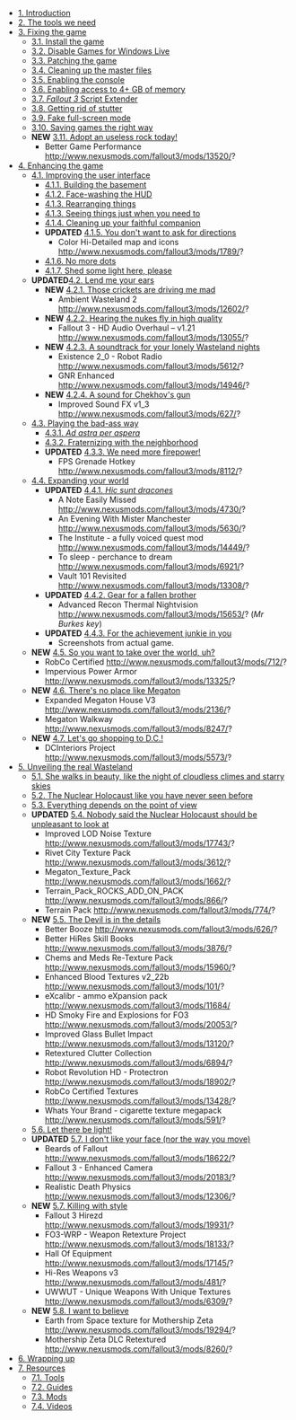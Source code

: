* [1. Introduction](#introduction)
* [2. The tools we need](#toolsWeNeed)
* [3. Fixing the game](#fixingGame)
	- [3.1. Install the game](#installGame)
	- [3.2. Disable Games for Windows Live](#disableGFWL)
	- [3.3. Patching the game](#patchingGame)
	- [3.4. Cleaning up the master files](#cleaningMasterFiles)
	- [3.5. Enabling the console](#enablingConsole)
	- [3.6. Enabling access to 4+ GB of memory](#largeAddressAware)
	- [3.7. _Fallout 3_ Script Extender](#fose)
	- [3.8. Getting rid of stutter](#gettingRidStutter)
	- [3.9. Fake full-screen mode](#fakeFullScreen)
	- [3.10. Saving games the right way](#casm)
	- **NEW** [3.11. Adopt an useless rock today!](#adoptUselessRock)
		- Better Game Performance	http://www.nexusmods.com/fallout3/mods/13520/?
* [4. Enhancing the game](#enhancingGame)
	- [4.1. Improving the user interface](#improvingUserInterface)
		+ [4.1.1. Building the basement](#buildingBasement)
		+ [4.1.2. Face-washing the HUD](#faceWashingHUD)
		+ [4.1.3. Rearranging things](#rearrangingThings)
		+ [4.1.3. Seeing things just when you need to](#seeingThingsWhenNeeded)
		+ [4.1.4. Cleaning up your faithful companion](#retexturingPipBoy)
		+ **UPDATED** [4.1.5. You don't want to ask for directions](#betterMap)
			+ Color Hi-Detailed map and icons	http://www.nexusmods.com/fallout3/mods/1789/?
		+ [4.1.6. No more dots](#noMoreDots)
		+ [4.1.7. Shed some light here, please](#shedSomeLight)
	- **UPDATED**[4.2. Lend me your ears](#lendMeYourEars)
		+ **NEW** [4.2.1. Those crickets are driving me mad](#thoseCrickets)
			+ Ambient Wasteland 2	http://www.nexusmods.com/fallout3/mods/12602/?
		+ **NEW** [4.2.2. Hearing the nukes fly in high quality](#hearingNukesFly)
			+ Fallout 3 - HD Audio Overhaul – v1.21	http://www.nexusmods.com/fallout3/mods/13055/?
		+ **NEW** [4.2.3. A soundtrack for your lonely Wasteland nights](#radioStations)
			+ Existence 2_0 - Robot Radio	http://www.nexusmods.com/fallout3/mods/5612/?
			+ GNR Enhanced	http://www.nexusmods.com/fallout3/mods/14946/?
		+ **NEW** [4.2.4. A sound for Chekhov's gun](#checkhovsGun)
			+ Improved Sound FX v1_3	http://www.nexusmods.com/fallout3/mods/627/?
	- [4.3. Playing the bad-ass way](#playingBadAss)
		+ [4.3.1. _Ad astra per aspera_](#adAstraPerAspera)
		+ [4.3.2. Fraternizing with the neighborhood](#fraternizingNeighborhood)
		+ **UPDATED** [4.3.3. We need more firepower!](#weNeedMoreFirepower)
			+ FPS Grenade Hotkey	http://www.nexusmods.com/fallout3/mods/8112/?
	- [4.4. Expanding your world](#expandingYourWorld)
		+ **UPDATED** [4.4.1. _Hic sunt dracones_](#hicSuntDracones)
			+ A Note Easily Missed	http://www.nexusmods.com/fallout3/mods/4730/?
			+ An Evening With Mister Manchester	http://www.nexusmods.com/fallout3/mods/5630/?
			+ The Institute - a fully voiced quest mod	http://www.nexusmods.com/fallout3/mods/14449/?
			+ To sleep - perchance to dream	http://www.nexusmods.com/fallout3/mods/6921/?
			+ Vault 101 Revisited	http://www.nexusmods.com/fallout3/mods/13308/?
		+ **UPDATED** [4.4.2. Gear for a fallen brother](#gearFallenBrother)
			+ Advanced Recon Thermal Nightvision	http://www.nexusmods.com/fallout3/mods/15653/? (_Mr Burkes key_)
		+ **UPDATED** [4.4.3. For the achievement junkie in you](#achievementJunkie)
			+ Screenshots from actual game.
	- **NEW** [4.5. So you want to take over the world, uh?](#takeOverTheWorkd)
		- RobCo Certified	http://www.nexusmods.com/fallout3/mods/712/?
		- Impervious Power Armor	http://www.nexusmods.com/fallout3/mods/13325/?
	- **NEW** [4.6. There's no place like Megaton](#thereIsNoPlaceLikeMegaton)
		- Expanded Megaton House V3	http://www.nexusmods.com/fallout3/mods/2136/?
		- Megaton Walkway	http://www.nexusmods.com/fallout3/mods/8247/?
	- **NEW** [4.7. Let's go shopping to D.C.!](#letsGoShopping)
		- DCInteriors Project	http://www.nexusmods.com/fallout3/mods/5573/?
* [5. Unveiling the real Wasteland](#unveilingRealWasteland)
	- [5.1. She walks in beauty, like the night of cloudless climes and starry skies](#sheWalksInBeauty)
	- [5.2. The Nuclear Holocaust like you have never seen before](#uncannyNuclearHolocaust)
	- [5.3. Everything depends on the point of view](#pointOfView)
	- **UPDATED** [5.4. Nobody said the Nuclear Holocaust should be unpleasant to look at](#unpleasantNuclearHolocaust)
		- Improved LOD Noise Texture	http://www.nexusmods.com/fallout3/mods/17743/?
		- Rivet City Texture Pack	http://www.nexusmods.com/fallout3/mods/3612/?
		- Megaton_Texture_Pack	http://www.nexusmods.com/fallout3/mods/1662/?
		- Terrain_Pack_ROCKS_ADD_ON_PACK	http://www.nexusmods.com/fallout3/mods/866/?
		- Terrain Pack	http://www.nexusmods.com/fallout3/mods/774/?
	- **NEW** [5.5. The Devil is in the details](#devilInDetails)
		- Better Booze	http://www.nexusmods.com/fallout3/mods/626/?
		- Better HiRes Skill Books	http://www.nexusmods.com/fallout3/mods/3876/?
		- Chems and Meds Re-Texture Pack	http://www.nexusmods.com/fallout3/mods/15960/?
		- Enhanced Blood Textures v2_22b	http://www.nexusmods.com/fallout3/mods/101/?
		- eXcalibr - ammo eXpansion pack	http://www.nexusmods.com/fallout3/mods/11684/
		- HD Smoky Fire and Explosions for FO3	http://www.nexusmods.com/fallout3/mods/20053/?
		- Improved Glass Bullet Impact	http://www.nexusmods.com/fallout3/mods/13120/?
		- Retextured Clutter Collection	http://www.nexusmods.com/fallout3/mods/6894/?
		- Robot Revolution HD - Protectron	http://www.nexusmods.com/fallout3/mods/18902/?
		- RobCo Certified Textures	http://www.nexusmods.com/fallout3/mods/13428/?
		- Whats Your Brand - cigarette texture megapack	http://www.nexusmods.com/fallout3/mods/591/?
	- [5.6. Let there be light!](#letThereBeLight)
	- **UPDATED** [5.7. I don't like your face (nor the way you move)](#dontLikeYourFace)
		- Beards of Fallout	http://www.nexusmods.com/fallout3/mods/18622/?
		- Fallout 3 - Enhanced Camera	http://www.nexusmods.com/fallout3/mods/20183/?
		- Realistic Death Physics	http://www.nexusmods.com/fallout3/mods/12306/?
	- **NEW** [5.7. Killing with style](#killingWithStyle)
		- Fallout 3 Hirezd	http://www.nexusmods.com/fallout3/mods/19931/?
		- FO3-WRP - Weapon Retexture Project	http://www.nexusmods.com/fallout3/mods/18133/?
		- Hall Of Equipment	http://www.nexusmods.com/fallout3/mods/17145/?
		- Hi-Res Weapons v3	http://www.nexusmods.com/fallout3/mods/481/?
		- UWWUT - Unique Weapons With Unique Textures	http://www.nexusmods.com/fallout3/mods/6309/?
	- **NEW** [5.8. I want to believe](#iWantToBelieve)
		- Earth from Space texture for Mothership Zeta	http://www.nexusmods.com/fallout3/mods/19294/?
		- Mothership Zeta DLC Retextured	http://www.nexusmods.com/fallout3/mods/8260/?
* [6. Wrapping up](#wrappingUp)
* [7. Resources](#resources)
	* [7.1. Tools](#tools)
	* [7.2. Guides](#guides)
	* [7.3. Mods](#mods)
	* [7.4. Videos](#videos)